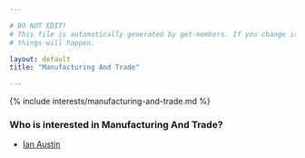 ```yaml
---

# DO NOT EDIT!
# This file is automatically generated by get-members. If you change it, bad
# things will happen.

layout: default
title: "Manufacturing And Trade"

---
```


{% include interests/manufacturing-and-trade.md %}

### Who is interested in Manufacturing And Trade?


* [Ian Austin](members/ian-austin.html)
